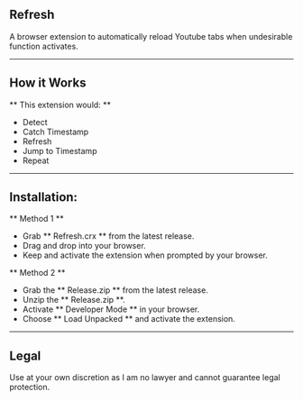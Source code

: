 ## Refresh
A browser extension to automatically reload Youtube tabs when undesirable function activates.

---

## How it Works 
** This extension would: **
- Detect 
- Catch Timestamp
- Refresh
- Jump to Timestamp
- Repeat

---

## Installation:

** Method 1 **
- Grab ** Refresh.crx ** from the latest release.
- Drag and drop into your browser.
- Keep and activate the extension when prompted by your browser.

** Method 2 **
- Grab the ** Release.zip ** from the latest release.
- Unzip the ** Release.zip **.
- Activate ** Developer Mode ** in your browser.
- Choose ** Load Unpacked ** and activate the extension.

---

## Legal 
Use at your own discretion as I am no lawyer and cannot guarantee legal protection.
